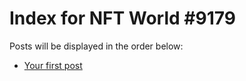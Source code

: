 # Index for NFT World #9179
Posts will be displayed in the order below:

- [Your first post](./001-first.md)

